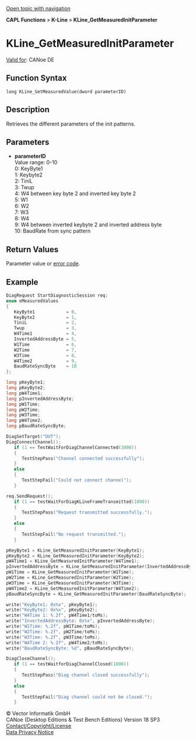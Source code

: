 [Open topic with navigation](../../../../../CANoeDEFamily.htm#Topics/CAPLFunctions/KLine/Functions/CAPLfunctionKLineGetMeasuredInitParameter.md)

**CAPL Functions** » **K-Line** » **KLine_GetMeasuredInitParameter**

# KLine_GetMeasuredInitParameter

[Valid for](../../../Shared/FeatureAvailability.md): CANoe DE

## Function Syntax

```
long KLine_GetMeasuredValue(dword parameterID)
```

## Description

Retrieves the different parameters of the init patterns.

## Parameters

- **parameterID**  
  Value range: 0-10  
  0: KeyByte1  
  1: Keybyte2  
  2: TiniL  
  3: Twup  
  4: W4 between key byte 2 and inverted key byte 2  
  5: W1  
  6: W2  
  7: W3  
  8: W4  
  9: W4 between inverted keybyte 2 and inverted address byte  
  10: BaudRate from sync pattern

## Return Values

Parameter value or [error code](../../Diagnostics/CAPLfunctionsDiagnosticsErrorCode.md).

## Example

```c
DiagRequest StartDiagnosticSession req;
enum eMeasuredValues
{
   KeyByte1            = 0,
   KeyByte2            = 1,
   TiniL               = 2,
   Twup                = 3,
   W4Time1             = 4,
   InvertedAddressByte = 5,
   W1Time              = 6,
   W2Time              = 7,
   W3Time              = 8,
   W4Time2             = 9,
   BaudRateSyncByte    = 10
};

long pKeyByte1;
long pKeyByte2;
long pW4Time1;
long pInvertedAddressByte;
long pW1Time;
long pW2Time;
long pW3Time;
long pW4Time2;
long pBaudRateSyncByte;

DiagSetTarget("DUT");
DiagConnectChannel();
   if (1 == TestWaitForDiagChannelConnected(3000))
   {
      TestStepPass("Channel connected successfully");
   }
   else
   {
      TestStepFail("Could not connect channel");
   }

req.SendRequest();
   if (1 == testWaitForDiagKLineFrameTransmitted(1000))
   {
      TestStepPass("Request transmitted successfully.");
   }
   else
   {
      TestStepFail("No request transmitted.");
   }

pKeyByte1 = KLine_GetMeasuredInitParameter(KeyByte1);
pKeyByte2 = KLine_GetMeasuredInitParameter(KeyByte2);
pW4Time1 = KLine_GetMeasuredInitParameter(W4Time1);
pInvertedAddressByte = KLine_GetMeasuredInitParameter(InvertedAddressByte);
pW1Time = KLine_GetMeasuredInitParameter(W1Time);
pW2Time = KLine_GetMeasuredInitParameter(W2Time);
pW3Time = KLine_GetMeasuredInitParameter(W3Time);
pW4Time2 = KLine_GetMeasuredInitParameter(W4Time2);
pBaudRateSyncByte = KLine_GetMeasuredInitParameter(BaudRateSyncByte);

write("KeyByte1: 0x%x", pKeyByte1);
write("KeyByte2: 0x%x", pKeyByte2);
write("W4Time 1: %.2f", pW4Time1/toMs);
write("InvertedAddressByte: 0x%x", pInvertedAddressByte);
write("W1Time: %.2f", pW1Time/toMs);
write("W2Time: %.2f", pW2Time/toMs);
write("W3Time: %.2f", pW3Time/toMs);
write("W4Time 2: %.2f", pW4Time2/toMs);
write("BaudRateSyncByte: %d", pBaudRateSyncByte);

DiagCloseChannel();
   if (1 == testWaitforDiagChannelClosed(1000))
   {
      TestStepPass("Diag channel closed successfully");
   }
   else
   {
      TestStepFail("Diag channel could not be closed.");
   }
```

© Vector Informatik GmbH  
CANoe (Desktop Editions & Test Bench Editions) Version 18 SP3  
[Contact/Copyright/License](../../../Shared/ContactCopyrightLicense.md)  
[Data Privacy Notice](https://www.vector.com/int/en/company/get-info/privacy-policy/)